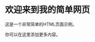 <!DOCTYPE html>
<html lang="zh-CN">
<head>
    <meta charset="UTF-8">
    <meta name="viewport" content="width=device-width, initial-scale=1.0">
    <title>简单的HTML页面</title>
</head>
<body>
    <h1>欢迎来到我的简单网页</h1>
    <p>这是一个非常简单的HTML页面示例。</p>
    <p>你可以在这里添加更多内容。</p>
</body>
</html>
